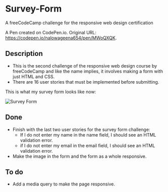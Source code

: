 # Survey-Form

A freeCodeCamp challenge for the responsive web design certification

A Pen created on CodePen.io. Original URL: https://codepen.io/nalowageena654/pen/MWoQXQK.

## Description

- This is the second challenge of the responsive web design course by freeCodeCamp and like the name implies, it involves making a form with just HTML and CSS.
- There are 16 user stories that must be implemented before submitting.

This is what my survey form looks like now:

![Survey Form](https://github.com/nalowageena654/Survey-Form/blob/master/images/pic-survey.PNG)

## Done

- Finish with the last two user stories for the survey form challenge:
  - If I do not enter my name in the name field, I should see an HTML validation error.
  - if I do not enter my email in the email field, I should see an HTML validation error.
- Make the image in the form and the form as a whole responsive.

## To do
- Add a media query to make the page responsive.
